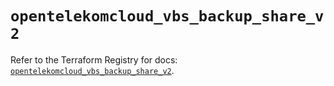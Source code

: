 # `opentelekomcloud_vbs_backup_share_v2`

Refer to the Terraform Registry for docs: [`opentelekomcloud_vbs_backup_share_v2`](https://registry.terraform.io/providers/opentelekomcloud/opentelekomcloud/1.36.28/docs/resources/vbs_backup_share_v2).
